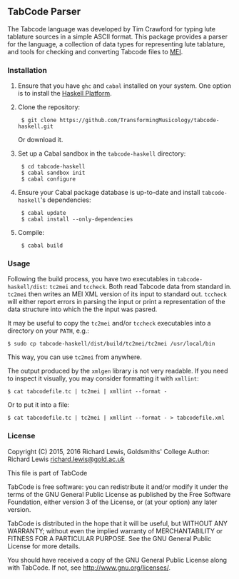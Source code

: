 ## TabCode Parser

The Tabcode language was developed by Tim Crawford for typing lute
tablature sources in a simple ASCII format. This package provides a
parser for the language, a collection of data types for representing
lute tablature, and tools for checking and converting Tabcode files to
[MEI](http://music-encoding.org/).

### Installation

1. Ensure that you have `ghc` and `cabal` installed on your
   system. One option is to install the
   [Haskell Platform](https://www.haskell.org/platform/).
2. Clone the repository:

        $ git clone https://github.com/TransformingMusicology/tabcode-haskell.git

   Or download it.

3. Set up a Cabal sandbox in the `tabcode-haskell` directory:

        $ cd tabcode-haskell
        $ cabal sandbox init
        $ cabal configure

4. Ensure your Cabal package database is up-to-date and install
   `tabcode-haskell`'s dependencies:

        $ cabal update
        $ cabal install --only-dependencies

5. Compile:

        $ cabal build

### Usage

Following the build process, you have two executables in
`tabcode-haskell/dist`: `tc2mei` and `tccheck`. Both read Tabcode data
from standard in. `tc2mei` then writes an MEI XML version of its input
to standard out. `tccheck` will either report errors in parsing the
input or print a representation of the data structure into which the
the input was pasred.

It may be useful to copy the `tc2mei` and/or `tccheck` executables
into a directory on your `PATH`, e.g.:

    $ sudo cp tabcode-haskell/dist/build/tc2mei/tc2mei /usr/local/bin

This way, you can use `tc2mei` from anywhere.

The output produced by the `xmlgen` library is not very readable. If
you need to inspect it visually, you may consider formatting it with
`xmllint`:

    $ cat tabcodefile.tc | tc2mei | xmllint --format -

Or to put it into a file:

    $ cat tabcodefile.tc | tc2mei | xmllint --format - > tabcodefile.xml

### License

Copyright (C) 2015, 2016 Richard Lewis, Goldsmiths' College
Author: Richard Lewis <richard.lewis@gold.ac.uk>

This file is part of TabCode

TabCode is free software: you can redistribute it and/or modify
it under the terms of the GNU General Public License as published by
the Free Software Foundation, either version 3 of the License, or
(at your option) any later version.

TabCode is distributed in the hope that it will be useful,
but WITHOUT ANY WARRANTY; without even the implied warranty of
MERCHANTABILITY or FITNESS FOR A PARTICULAR PURPOSE.  See the
GNU General Public License for more details.

You should have received a copy of the GNU General Public License
along with TabCode.  If not, see <http://www.gnu.org/licenses/>.
